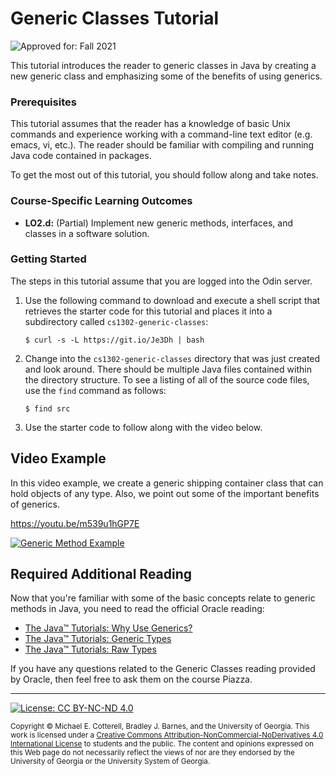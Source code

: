 # Generic Classes Tutorial

![Approved for: Fall 2021](https://img.shields.io/badge/Approved%20for-Fall%202021-blue)

This tutorial introduces the reader to generic classes in Java by creating a new generic class
and emphasizing some of the benefits of using generics.

### Prerequisites

This tutorial assumes that the reader has a knowledge of basic Unix commands and experience working
with a command-line text editor (e.g. emacs, vi, etc.). The reader should be familiar with compiling
and running Java code contained in packages.

To get the most out of this tutorial, you should follow along and take notes.

### Course-Specific Learning Outcomes

* **LO2.d:** (Partial) Implement new generic methods, interfaces, and classes in a software solution.

### Getting Started

The steps in this tutorial assume that you are logged into the Odin server.

1. Use the following command to download and execute a shell script that retrieves
   the starter code for this tutorial and places it into a subdirectory
   called `cs1302-generic-classes`:

   ```
   $ curl -s -L https://git.io/Je3Dh | bash
   ```

1. Change into the `cs1302-generic-classes` directory that was just created and look around. 
   There should be multiple Java files contained within the directory structure. To see a listing 
   of all of the source code files, use the `find` command as follows:

   ```
   $ find src
   ```

1. Use the starter code to follow along with the video below.

## Video Example

In this video example, we create a generic shipping container class that can hold objects of any type. 
Also, we point out some of the important benefits of generics.

https://youtu.be/m539u1hGP7E

<a href="https://www.youtube.com/watch?v=m539u1hGP7E">
<img src="https://img.youtube.com/vi/m539u1hGP7E/0.jpg?201909191514" alt="Generic Method Example">
</a>

## Required Additional Reading

Now that you're familiar with some of the basic concepts relate to generic
methods in Java, you need to read the official Oracle reading:

* [The Java™ Tutorials: Why Use Generics?](https://docs.oracle.com/javase/tutorial/java/generics/why.html)
* [The Java™ Tutorials: Generic Types](https://docs.oracle.com/javase/tutorial/java/generics/types.html)
* [The Java™ Tutorials: Raw Types](https://docs.oracle.com/javase/tutorial/java/generics/rawTypes.html)

If you have any questions related to the Generic Classes reading provided by
Oracle, then feel free to ask them on the course Piazza.

<hr/>

[![License: CC BY-NC-ND 4.0](https://img.shields.io/badge/License-CC%20BY--NC--ND%204.0-lightgrey.svg)](http://creativecommons.org/licenses/by-nc-nd/4.0/)

<small>
Copyright &copy; Michael E. Cotterell, Bradley J. Barnes, and the University of Georgia.
This work is licensed under a <a rel="license" href="http://creativecommons.org/licenses/by-nc-nd/4.0/">Creative Commons Attribution-NonCommercial-NoDerivatives 4.0 International License</a> to students and the public.
The content and opinions expressed on this Web page do not necessarily reflect the views of nor are they endorsed by the University of Georgia or the University System of Georgia.
</small>
